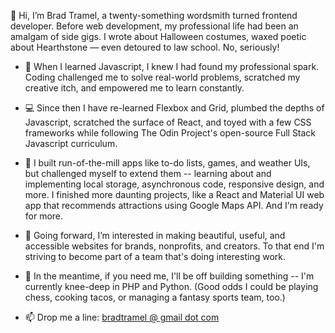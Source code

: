 👋 Hi, I’m Brad Tramel, a twenty-something wordsmith turned frontend developer. Before web development, my professional life had been an amalgam of side gigs. I wrote about Halloween costumes, waxed poetic about Hearthstone — even detoured to law school. No, seriously!

- 💭 When I learned Javascript, I knew I had found my professional spark. Coding challenged me to solve real-world problems, scratched my creative itch, and empowered me to learn constantly.

- 💻 Since then I have re-learned Flexbox and Grid, plumbed the depths of Javascript, scratched the surface of React, and toyed with a few CSS frameworks while following The Odin Project's open-source Full Stack Javascript curriculum. 

- 📱 I built run-of-the-mill apps like to-do lists, games, and weather UIs, but challenged myself to extend them -- learning about and implementing local storage, asynchronous code, responsive design, and more. I finished more daunting projects, like a React and Material UI web app that recommends attractions using Google Maps API. And I'm ready for more.

- 👀 Going forward, I’m interested in making beautiful, useful, and accessible websites for brands, nonprofits, and creators. To that end I'm striving to become part of a team that's doing interesting work.

- 🌱 In the meantime, if you need me, I'll be off building something -- I'm currently knee-deep in PHP and Python. (Good odds I could be playing chess, cooking tacos, or managing a fantasy sports team, too.)  

- 📫 Drop me a line: <a href="http://mailto:bradtramel@gmail.com">bradtramel @ gmail dot com</a>

<!---
btramel/btramel is a ✨ special ✨ repository because its `README.md` (this file) appears on your GitHub profile.
You can click the Preview link to take a look at your changes.
--->
